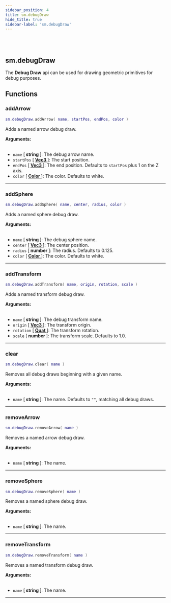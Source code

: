 ```yaml
---
sidebar_position: 4
title: sm.debugDraw
hide_title: true
sidebar-label: 'sm.debugDraw'
---
```


<br></br>

## sm.debugDraw

The <strong>Debug Draw</strong> api can be used for drawing geometric primitives for debug purposes.

## Functions

### addArrow

```lua
sm.debugDraw.addArrow( name, startPos, endPos, color )
```

Adds a named arrow debug draw.

<strong>Arguments:</strong> <br></br>

- <code>name</code> [<strong> string </strong>]: The debug arrow name.
- <code>startPos</code> [<strong> <a href="/docs/lua/terrain_script_env/userdata/Vec3"> Vec3 </a> </strong>]: The start position.
- <code>endPos</code> [<strong> <a href="/docs/lua/terrain_script_env/userdata/Vec3"> Vec3 </a> </strong>]: The end position. Defaults to <code>startPos</code> plus 1 on the Z axis.
- <code>color</code> [<strong> <a href="/docs/lua/terrain_script_env/userdata/Color"> Color </a> </strong>]: The color. Defaults to white.

---

### addSphere

```lua
sm.debugDraw.addSphere( name, center, radius, color )
```

Adds a named sphere debug draw.

<strong>Arguments:</strong> <br></br>

- <code>name</code> [<strong> string </strong>]: The debug sphere name.
- <code>center</code> [<strong> <a href="/docs/lua/terrain_script_env/userdata/Vec3"> Vec3 </a> </strong>]: The center position.
- <code>radius</code> [<strong> number </strong>]: The radius. Defaults to 0.125.
- <code>color</code> [<strong> <a href="/docs/lua/terrain_script_env/userdata/Color"> Color </a> </strong>]: The color. Defaults to white.

---

### addTransform

```lua
sm.debugDraw.addTransform( name, origin, rotation, scale )
```

Adds a named transform debug draw.

<strong>Arguments:</strong> <br></br>

- <code>name</code> [<strong> string </strong>]: The debug transform name.
- <code>origin</code> [<strong> <a href="/docs/lua/terrain_script_env/userdata/Vec3"> Vec3 </a> </strong>]: The transform origin.
- <code>rotation</code> [<strong> <a href="/docs/lua/terrain_script_env/userdata/Quat"> Quat </a> </strong>]: The transform rotation.
- <code>scale</code> [<strong> number </strong>]: The transform scale. Defaults to 1.0.

---

### clear

```lua
sm.debugDraw.clear( name )
```

Removes all debug draws beginning with a given name.

<strong>Arguments:</strong> <br></br>

- <code>name</code> [<strong> string </strong>]: The name. Defaults to <code>""</code>, matching all debug draws.

---

### removeArrow

```lua
sm.debugDraw.removeArrow( name )
```

Removes a named arrow debug draw. 

<strong>Arguments:</strong> <br></br>

- <code>name</code> [<strong> string </strong>]: The name.

---

### removeSphere

```lua
sm.debugDraw.removeSphere( name )
```

Removes a named sphere debug draw. 

<strong>Arguments:</strong> <br></br>

- <code>name</code> [<strong> string </strong>]: The name.

---

### removeTransform

```lua
sm.debugDraw.removeTransform( name )
```

Removes a named transform debug draw. 

<strong>Arguments:</strong> <br></br>

- <code>name</code> [<strong> string </strong>]: The name.

---









